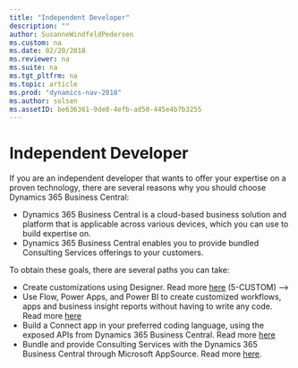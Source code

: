 ```yaml
---
title: "Independent Developer"
description: ""
author: SusanneWindfeldPedersen
ms.custom: na
ms.date: 02/20/2018
ms.reviewer: na
ms.suite: na
ms.tgt_pltfrm: na
ms.topic: article
ms.prod: "dynamics-nav-2018"
ms.author: solsen
ms.assetID: be636361-9de8-4efb-ad50-445e4b7b3255
---
```


# Independent Developer
If you are an independent developer that wants to offer your expertise on a proven technology, there are several reasons why you should choose Dynamics 365 Business Central: 

- Dynamics 365 Business Central is a cloud-based business solution and platform that is applicable across various devices, which you can use to build expertise on. 
- Dynamics 365 Business Central enables you to provide bundled Consulting Services offerings to your customers. 

To obtain these goals, there are several paths you can take: 

- Create customizations using Designer. Read more [here]() <!--> (5-CUSTOM) -->
- Use Flow, Power Apps, and Power BI to create customized workflows, apps and business insight reports without having to write any code. Read more [here]() <!-- (6-NOCODE) -->
- Build a Connect app in your preferred coding language, using the exposed APIs from Dynamics 365 Business Central. Read more [here]()<!-- (1-CONNECT) -->
- Bundle and provide Consulting Services with the Dynamics 365 Business Central through Microsoft AppSource. Read more [here](). <!-- (7-CONSULTING) -->
 


